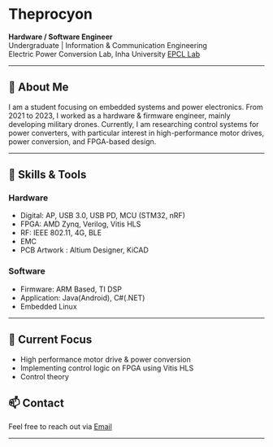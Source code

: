 # Theprocyon

**Hardware / Software Engineer**  
Undergraduate | Information & Communication Engineering  
Electric Power Conversion Lab, Inha University
[EPCL Lab](https://epcl.inha.ac.kr)

---

## 🧭 About Me

I am a student focusing on embedded systems and power electronics.
From 2021 to 2023, I worked as a hardware & firmware engineer, mainly developing military drones.
Currently, I am researching control systems for power converters, with particular interest in high-performance motor drives, power conversion, and FPGA-based design.

---

## 🔧 Skills & Tools

### Hardware
- Digital: AP, USB 3.0, USB PD, MCU (STM32, nRF)
- FPGA: AMD Zynq, Verilog, Vitis HLS
- RF: IEEE 802.11, 4G, BLE
- EMC
- PCB Artwork : Altium Designer, KiCAD

### Software
- Firmware: ARM Based, TI DSP
- Application: Java(Android), C#(.NET)
- Embedded Linux

---

## 📘 Current Focus

- High performance motor drive & power conversion
- Implementing control logic on FPGA using Vitis HLS
- Control theory

## 📫 Contact

Feel free to reach out via [Email](mailto:theprocyon@outlook.kr)  

---
